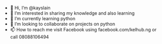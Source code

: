 - 👋 Hi, I’m @kayslain
- 👀 I’m interested in sharing my knowledge and also learning
- 🌱 I’m currently learning python
- 💞️ I’m looking to collaborate on projects on python
- 📫 How to reach me visit Facebook using facebook.com/kelhub.ng or call 08088106494

<!---
kayslain/kayslain is a ✨ special ✨ repository because its `README.md` (this file) appears on your GitHub profile.
You can click the Preview link to take a look at your changes.
--->
